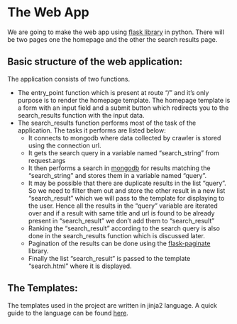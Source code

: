 # **The Web App**

We are going to make the web app using [flask library](https://www.youtube.com/watch?v=Z1RJmh_OqeA&ab_channel=freeCodeCamp.org) in python.
There will be two pages one the homepage and the other the search results page.

## Basic structure of the web application:
The application consists of two functions. 

- The entry_point function which is present at route “/” and it’s only purpose is to render the homepage template. The homepage template is a form with an input field and a submit button which redirects you to the search_results function with the input data.
- The search_results function performs most of the task of the application. The tasks it performs are listed below:
    - It connects to mongodb where data collected by crawler is stored using the connection url.
    - It gets the search query in a variable named “search_string” from request.args
    - It then performs a search in [mongodb](https://docs.mongodb.com/manual/text-search/) for results matching the “search_string” and stores them in a variable named “query”.
    - It may be possible that there are duplicate results in the list “query”. So we need to filter them out and store the other result in a new list “search_result” which we will pass to the template for displaying to the user. Hence all the results in the “query” variable are iterated over and if a result with same title and url is found to be already present in “search_result” we don’t add them to “search_result”
    - Ranking the “search_result” according to the search query is also done in the search_results function which is discussed later.
    - Pagination of the results can be done using the [flask-paginate](https://pythonhosted.org/Flask-paginate/) library.
    - Finally the list “search_result” is passed to the template “search.html” where it is displayed.

## The Templates:
The templates used in the project are written in jinja2 language. A quick guide to the language can be found [here](https://realpython.com/primer-on-jinja-templating/).
